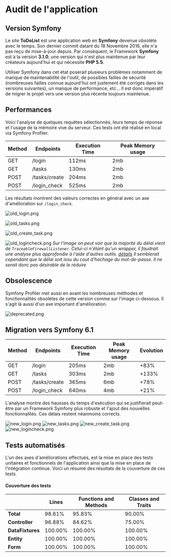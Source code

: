 # Audit de l'application

## Version Symfony

Le site **ToDoList** est une application web en **Symfony** devenue obsolète avec le temps. Son dernier commit datant du 18 Novembre 2016, elle n'a pas reçu de mise-à-jour depuis. Par conséquent, le Framework **Symfony** est à la version **3.1.0**, une version qui n'est plus maintenue par leur créateurs aujourd'hui et qui nécessite **PHP 5.5**. 

Utiliser Symfony dans cet état poserait plusieurs problèmes notamment de manque de maintenabilité de l'outil, de possibles failles de sécurité (nombreuses failles connue aujourd'hui ont justement été corrigés dans les versions suivantes), un manque de performance, etc... Il est donc impératif de migrer le projet vers une version plus récente toujours maintenue.

## Performances

Voici l'analyse de quelques requêtes sélectionnés, leurs temps de réponse et l'usage de la mémoire vive du serveur. Ces tests ont été réalisé en local via Symfony Profiler.

| Method | Endpoints | Execution Time | Peak Memory usage |
|------------ | ------------ | ------------ | ------------ |
| GET | /login | 112ms | 2mb |
| GET | /tasks | 130ms | 2mb |
| POST | /tasks/create | 204ms | 2mb |
| POST | /login_check | 525ms | 2mb |

Les résultats montrent des valeurs correctes en général avec un axe d'amélioration sur ``/login_check``.


![old_login.png](Images/old_login.png)

![old_tasks.png](Images/old_tasks.png)

![old_create_task.png](Images/old_create_task.png)

![old_logincheck.png](Images/old_logincheck.png)
*Sur l'image on peut voir que la majorité du délai vient de `TraceableFirewallListener`. Celui-ci n'étant qu'un wrapper, il faudrait une analyse plus approfondie à l'aide d'autres outils. [détails](https://github.com/symfony/symfony/issues/24838#issuecomment-396222864) Il semblerait cependant que le délai soit issu du cout d'hachage du mot-de-passe. Il ne serait donc pas désirable de le réduire*

## Obsolescence

Symfony Profiler met aussi en avant les nombreuses méthodes et fonctionnalités obsolètes de cette version comme sur l'image ci-dessous. Il s'agit là aussi d'un axe important d'amélioration.

![deprecated.png](Images/deprecated.png)

## Migration vers Symfony 6.1

| Method | Endpoints | Execution Time | Peak Memory usage | Evolution |
|------------ | ------------ | ------------ | ------------ | ------------ |
| GET | /login | 205ms | 2mb | +83% |
| GET | /tasks | 303ms | 2mb | +133% |
| POST | /tasks/create | 365ms | 6mb | +78% |
| POST | /login_check | 640ms | 4mb | +21% |

L'analyse montre des hausses du temps d'exécution qui se justifierait peut-être par un Framework Symfony plus robuste et l'ajout des nouvelles fonctionnalités. Ces délais restent néanmoins corrects.

![new_login.png](Images/new_login.png)
![new_tasks.png](Images/new_tasks.png)
![new_create_task.png](Images/new_create_task.png)
![new_logincheck.png](Images/new_logincheck.png)

## Tests automatisés

L'un des axes d'améliorations effectués, est la mise en place des tests unitaires et fonctionnels de l'application ainsi que la mise en place de l'intégration continue. Voici un résumé des résultats de la couverture de ces tests.

#### Couverture des tests

|  | **Lines** | **Functions and Methods** | **Classes and Traits** | 
|------------ | ------------ | ------------ | ------------ | 
| **Total** | 98.61% | 95.83%  | 90.00%  |
| **Controller** | 96.88% | 84.62% | 75.00% |
| **DataFixtures** | 100.00% | 100.00% | 100.00% |
| **Entity** | 100.00% | 100.00% | 100.00% |
| **Form** | 100.00% | 100.00% | 100.00% |

